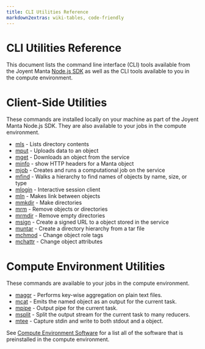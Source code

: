 ```yaml
---
title: CLI Utilities Reference
markdown2extras: wiki-tables, code-friendly
---
```


# CLI Utilities Reference

This document lists the command line interface (CLI) tools available from the
Joyent Manta [Node.js SDK](sdks.html#nodejs-sdk-and-cli) as well as the CLI tools available to you in the
compute environment.

# Client-Side Utilities

These commands are installed locally on your machine as part of the Joyent Manta Node.js SDK.
They are also available to your jobs in the compute environment.

* [mls](mls.html) - Lists directory contents
* [mput](mput.html) - Uploads data to an object
* [mget](mget.html) - Downloads an object from the service
* [minfo](minfo.html) - show HTTP headers for a Manta object
* [mjob](mjob.html) - Creates and runs a computational job on the service
* [mfind](mfind.html) - Walks a hierarchy to find names of objects by name, size, or type
* [mlogin](mlogin.html) - Interactive session client
* [mln](mln.html) - Makes link between objects
* [mmkdir](mmkdir.html) - Make directories
* [mrm](mrm.html) - Remove objects or directories
* [mrmdir](mrmdir.html) - Remove empty directories
* [msign](msign.html) - Create a signed URL to a object stored in the service
* [muntar](muntar.html) - Create a directory hierarchy from a tar file
* [mchmod](mchmod.html) - Change object role tags
* [mchattr](mchattr.html) - Change object attributes

# Compute Environment Utilities

These commands are available to your jobs in the compute environment.

* [maggr](maggr.html) - Performs key-wise aggregation on plain text files.
* [mcat](mcat.html) - Emits the named object as an output for the current task.
* [mpipe](mpipe.html) - Output pipe for the current task.
* [msplit](msplit.html) - Split the output stream for the current task to many reducers.
* [mtee](mtee.html) - Capture stdin and write to both stdout and a object.

See [Compute Environment Software](compute-instance-software.html) for a
list all of the software that is preinstalled in the compute environment.
